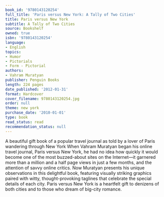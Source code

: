 ```yaml
---
book_id: '9780143120254'
full_title: 'Paris versus New York: A Tally of Two Cities'
title: Paris versus New York
subtitle: A Tally of Two Cities
source: Bookshelf
owned: true
isbn: '9780143120254'
language:
- English
topics:
- Humor
- Pictorials
- Form - Pictorial
authors:
- Vahram Muratyan
publisher: Penguin Books
length: 224 pages
date_published: '2012-01-31'
format: Hardcover
cover_filename: 9780143120254.jpg
order: null
theme: new york
purchase_date: '2010-01-01'
type: book
read_status: read
recommendation_status: null
---
```

A beautiful gift book of a popular travel journal as told by a lover of Paris wandering through New York
When Vahram Muratyan began his online travel journal, Paris versus New York, he had no idea how quickly it would become one of the most buzzed-about sites on the Internet—it garnered more than a million and a half page views in just a few months, and the attention of savvy online critics. Now Muratyan presents his unique observations in this delightful book, featuring visually striking graphics paired with witty, thought-provoking taglines that celebrate the special details of each city. Paris versus New York is a heartfelt gift to denizens of both cities and to those who dream of big-city romance.
